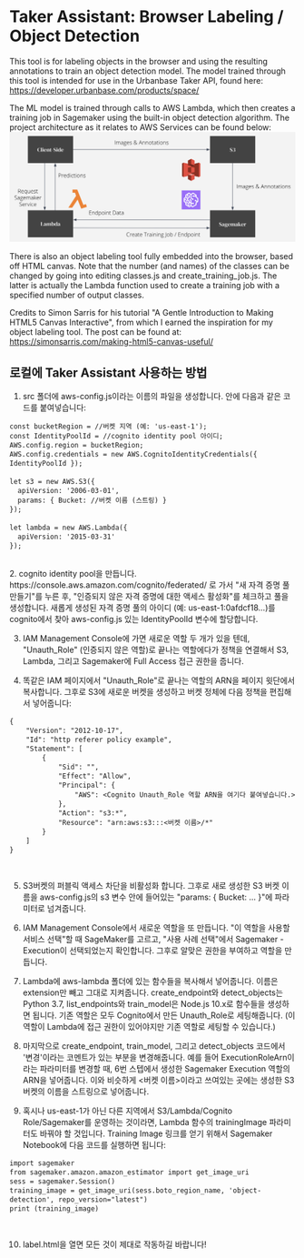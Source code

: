 # Taker Assistant: Browser Labeling / Object Detection #
This tool is for labeling objects in the browser and using the resulting annotations to train an object detection model.
The model trained through this tool is intended for use in the Urbanbase Taker API, found here: <br>
https://developer.urbanbase.com/products/space/<br>

The ML model is trained through calls to AWS Lambda, which then creates a training job in Sagemaker using the built-in
object detection algorithm. The project architecture as it relates to AWS Services can be found below: <br>
<img src="index/taker-assistant-architecture.png"><br>

There is also an object labeling tool fully embedded into the browser, based off HTML canvas. Note that the number (and names)
of the classes can be changed by going into editing classes.js and create_training_job.js. The latter is actually the Lambda function
used to create a training job with a specified number of output classes.<br>

Credits to Simon Sarris for his tutorial "A Gentle Introduction to Making HTML5 Canvas Interactive", from which I earned
the inspiration for my object labeling tool. The post can be found at: https://simonsarris.com/making-html5-canvas-useful/<br>

## 로컬에 Taker Assistant 사용하는 방법 ##
1. src 폴더에 aws-config.js이라는 이름의 파일을 생성합니다. 안에 다음과 같은 코드를 붙여넣습니다:<br>
```
const bucketRegion = //버켓 지역 (예: 'us-east-1');
const IdentityPoolId = //cognito identity pool 아이디;
AWS.config.region = bucketRegion;
AWS.config.credentials = new AWS.CognitoIdentityCredentials({ IdentityPoolId });

let s3 = new AWS.S3({
  apiVersion: '2006-03-01',
  params: { Bucket: //버켓 이름 (스트링) }
});

let lambda = new AWS.Lambda({
  apiVersion: '2015-03-31'
});
```
<br>
2. cognito identity pool을 만듭니다. https://console.aws.amazon.com/cognito/federated/ 로 가서 "새 자격 증명
풀 만들기"를 누른 후, "인증되지 않은 자격 증명에 대한 액세스 활성화"를 체크하고 풀을 생성합니다. 새롭게 생성된 자격 증명 풀의 아이디
(예: us-east-1:0afdcf18...)를 cognito에서 찾아 aws-config.js 있는 IdentityPoolId 변수에 할당합니다.<br>

3. IAM Management Console에 가면 새로운 역할 두 개가 있을 텐데, "Unauth_Role" (인증되지 않은 역할)로 끝나는 역할에다가 
정책을 연결해서 S3, Lambda, 그리고 Sagemaker에 Full Access 접근 권한을 줍니다.<br>

4. 똑같은 IAM 페이지에서 "Unauth_Role"로 끝나는 역할의 ARN을 페이지 윗단에서 복사합니다. 그후로 S3에 새로운 버켓을 생성하고
버켓 정체에 다음 정책을 편집해서 넣어줍니다: <br>
```
{
    "Version": "2012-10-17",
    "Id": "http referer policy example",
    "Statement": [
        {
            "Sid": "",
            "Effect": "Allow",
            "Principal": {
                "AWS": <Cognito Unauth_Role 역할 ARN을 여기다 붙여넣습니다.>
            },
            "Action": "s3:*",
            "Resource": "arn:aws:s3:::<버켓 이름>/*"
        }
    ]
}
```
<br>

5. S3버켓의 퍼블릭 액세스 차단을 비활성화 합니다. 그후로 새로 생성한 S3 버켓 이름을 aws-config.js의 s3 변수 안에 들어있는
"params: { Bucket: ... }"에 파라미터로 넘겨줍니다.<br>

6. IAM Management Console에서 새로운 역할을 또 만듭니다. "이 역할을 사용할 서비스 선택"할 때 SageMaker를 고르고,
"사용 사례 선택"에서 Sagemaker - Execution이 선택되었는지 확인합니다. 그후로 알맞은 권한을 부여하고 역할을 만듭니다.<br>

7. Lambda에 aws-lambda 폴더에 있는 함수들을 복사해서 넣어줍니다. 이름은 extension만 빼고 그대로 지켜줍니다. create_endpoint와
detect_objects는 Python 3.7, list_endpoints와 train_model은 Node.js 10.x로 함수들을 생성하면 됩니다. 기존 역할은 모두
Cognito에서 만든 Unauth_Role로 세팅해줍니다. (이 역할이 Lambda에 접근 권한이 있어야지만 기존 역할로 세팅할 수 있습니다.)<br>

8. 마지막으로 create_endpoint, train_model, 그리고 detect_objects 코드에서 '변경'이라는 코멘트가 있는 부분을 변경해줍니다.
예를 들어 ExecutionRoleArn이라는 파라미터를 변경할 때, 6번 스텝에서 생성한 Sagemaker Execution 역할의 ARN을 넣어줍니다.
이와 비슷하게 <버켓 이름>이라고 쓰여있는 곳에는 생성한 S3버켓의 이름을 스트링으로 넣어줍니다.<br>

9. 혹시나 us-east-1가 아닌 다른 지역에서 S3/Lambda/Cognito Role/Sagemaker를 운영하는 것이라면, Lambda 함수의 trainingImage
파라미터도 바꿔야 할 것입니다. Training Image 링크를 얻기 위해서 Sagemaker Notebook에 다음 코드를 실행하면 됩니다:
```
import sagemaker
from sagemaker.amazon.amazon_estimator import get_image_uri
sess = sagemaker.Session()
training_image = get_image_uri(sess.boto_region_name, 'object-detection', repo_version="latest")
print (training_image)
```
<br>

10. label.html을 열면 모든 것이 제대로 작동하길 바랍니다!